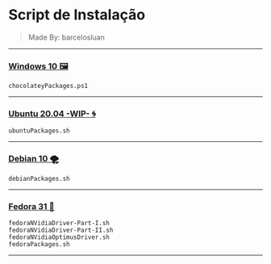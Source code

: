 # Script de Instalação
> Made By: barcelosluan

---

### [Windows 10 :framed_picture:](./windows/windows_README.md)
	
	chocolateyPackages.ps1

---

### [Ubuntu 20.04 -WIP- :cyclone:](./ubuntu_20.04/ubuntu_README.md)
    
    ubuntuPackages.sh

---

### [Debian 10 :tornado:](./debian/debian_README.md)
	
	debianPackages.sh

---

### [Fedora 31 :tophat:](./fedora_31/fedora_README.md)
	
	fedoraNVidiaDriver-Part-I.sh
	fedoraNVidiaDriver-Part-II.sh
	fedoraNVidiaOptimusDriver.sh
	fedoraPackages.sh

---
